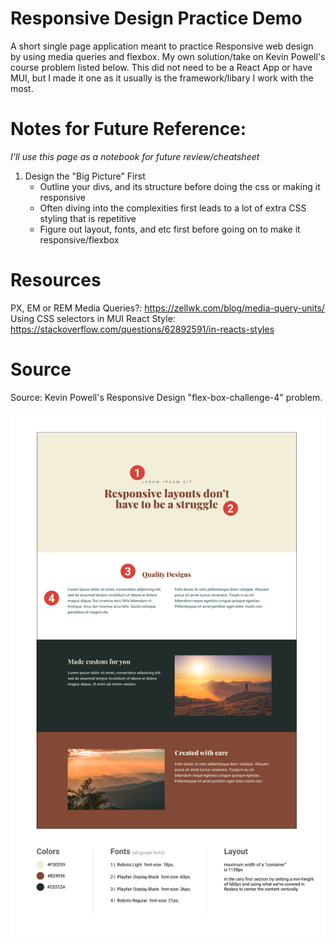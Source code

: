 # Responsive Design Practice Demo

A short single page application meant to practice Responsive web design by using media queries and flexbox. My own solution/take on Kevin Powell's course problem listed below. This did not need to be a React App or have MUI, but I made it one as it usually is the framework/libary I work with the most.

# Notes for Future Reference:

_I'll use this page as a notebook for future review/cheatsheet_

1. Design the "Big Picture" First
   - Outline your divs, and its structure before doing the css or making it responsive
   - Often diving into the complexities first leads to a lot of extra CSS styling that is repetitive
   - Figure out layout, fonts, and etc first before going on to make it responsive/flexbox

# Resources

PX, EM or REM Media Queries?: https://zellwk.com/blog/media-query-units/
Using CSS selectors in MUI React Style: https://stackoverflow.com/questions/62892591/in-reacts-styles

# Source

Source: Kevin Powell's Responsive Design "flex-box-challenge-4" problem.

<img src="public\challenge4.png"></img>
